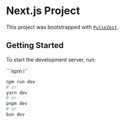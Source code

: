 # Next.js Project

This project was bootstrapped with [`PulseZest`](https://pulsezest.com).

## Getting Started

To start the development server, run:

```npm i``

```bash
npm run dev
# or
yarn dev
# or
pnpm dev
# or
bun dev
